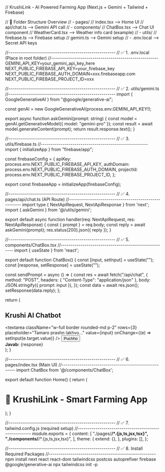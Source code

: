 // KrushiLink - AI Powered Farming App (Next.js + Gemini + Tailwind + Firebase)

// 📁 Folder Structure Overview
// - pages/
//     index.tsx         --> Home UI
//     api/chat.ts       --> Gemini API call
// - components/
//     ChatBox.tsx       --> Chat UI component
//     WeatherCard.tsx   --> Weather info card (example)
// - utils/
//     firebase.ts       --> Firebase setup
//     gemini.ts         --> Gemini setup
// - .env.local          --> Secret API keys

//------------------------------------------------------
// ✅ 1. .env.local (Place in root folder)
//------------------------------------------------------
GEMINI_API_KEY=your_gemini_api_key_here
NEXT_PUBLIC_FIREBASE_API_KEY=your_firebase_key
NEXT_PUBLIC_FIREBASE_AUTH_DOMAIN=xxx.firebaseapp.com
NEXT_PUBLIC_FIREBASE_PROJECT_ID=xxx

//------------------------------------------------------
// ✅ 2. utils/gemini.ts
//------------------------------------------------------
import { GoogleGenerativeAI } from "@google/generative-ai";

const genAI = new GoogleGenerativeAI(process.env.GEMINI_API_KEY!);

export async function askGemini(prompt: string) {
  const model = genAI.getGenerativeModel({ model: "gemini-pro" });
  const result = await model.generateContent(prompt);
  return result.response.text();
}

//------------------------------------------------------
// ✅ 3. utils/firebase.ts
//------------------------------------------------------
import { initializeApp } from "firebase/app";

const firebaseConfig = {
  apiKey: process.env.NEXT_PUBLIC_FIREBASE_API_KEY,
  authDomain: process.env.NEXT_PUBLIC_FIREBASE_AUTH_DOMAIN,
  projectId: process.env.NEXT_PUBLIC_FIREBASE_PROJECT_ID,
};

export const firebaseApp = initializeApp(firebaseConfig);

//------------------------------------------------------
// ✅ 4. pages/api/chat.ts (API Route)
//------------------------------------------------------
import type { NextApiRequest, NextApiResponse } from 'next';
import { askGemini } from '@/utils/gemini';

export default async function handler(req: NextApiRequest, res: NextApiResponse) {
  const { prompt } = req.body;
  const reply = await askGemini(prompt);
  res.status(200).json({ reply });
}

//------------------------------------------------------
// ✅ 5. components/ChatBox.tsx
//------------------------------------------------------
import { useState } from 'react';

export default function ChatBox() {
  const [input, setInput] = useState("");
  const [response, setResponse] = useState("");

  const sendPrompt = async () => {
    const res = await fetch("/api/chat", {
      method: "POST",
      headers: { "Content-Type": "application/json" },
      body: JSON.stringify({ prompt: input }),
    });
    const data = await res.json();
    setResponse(data.reply);
  };

  return (
    <div className="p-4 bg-white rounded-xl shadow-md max-w-xl mx-auto">
      <h2 className="text-lg font-bold mb-2">Krushi AI Chatbot</h2>
      <textarea
        className="w-full border rounded-md p-2"
        rows={3}
        placeholder="Tamaro prashn lakhvo..."
        value={input}
        onChange={(e) => setInput(e.target.value)}
      />
      <button
        className="mt-2 bg-green-600 text-white px-4 py-2 rounded"
        onClick={sendPrompt}
      >
        Puchho
      </button>
      <div className="mt-4 bg-gray-100 p-3 rounded">
        <strong>Javab:</strong> {response}
      </div>
    </div>
  );
}

//------------------------------------------------------
// ✅ 6. pages/index.tsx (Main UI)
//------------------------------------------------------
import ChatBox from '@/components/ChatBox';

export default function Home() {
  return (
    <main className="min-h-screen bg-green-50 p-8">
      <h1 className="text-2xl font-bold text-center mb-4">🌾 KrushiLink - Smart Farming App</h1>
      <ChatBox />
    </main>
  );
}

//------------------------------------------------------
// ✅ 7. tailwind.config.js (required setup)
//------------------------------------------------------
module.exports = {
  content: [
    "./pages/**/*.{js,ts,jsx,tsx}",
    "./components/**/*.{js,ts,jsx,tsx}",
  ],
  theme: {
    extend: {},
  },
  plugins: [],
};

//------------------------------------------------------
// ✅ 8. Install Required Packages
//------------------------------------------------------
npm install next react react-dom tailwindcss postcss autoprefixer firebase @google/generative-ai
npx tailwindcss init -p

